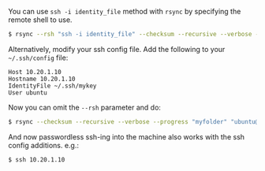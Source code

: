 You can use `ssh -i identity_file` method with `rsync` by specifying the
remote shell to use.

```bash
$ rsync --rsh "ssh -i identity_file" --checksum --recursive --verbose --progress "myfolder" "ubuntu@10.20.1.10:/home/ubuntu/"
```

Alternatively, modify your ssh config file. Add the following to your `~/.ssh/config` file:

```
Host 10.20.1.10
Hostname 10.20.1.10
IdentityFile ~/.ssh/mykey
User ubuntu
```

Now you can omit the `--rsh` parameter and do:

```bash
$ rsync --checksum --recursive --verbose --progress "myfolder" "ubuntu@10.20.1.10:/home/ubuntu/"
```

And now passwordless ssh-ing into the machine also works with the ssh config additions. e.g.:

```bash
$ ssh 10.20.1.10
```